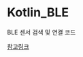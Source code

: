 # Kotlin_BLE
BLE 센서 검색 및 연결 코드

[참고링크](https://www.gloriouscoding.com/8ec8cd13-8774-432f-a3b0-c680fbbfcdff)